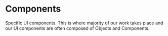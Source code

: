 # Components

Specific UI components. This is where majority of our work takes place and our UI components are often composed of Objects and Components.